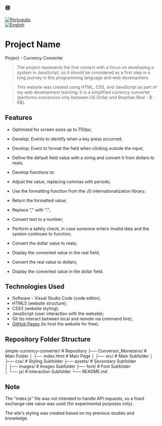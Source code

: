 ## 🌐
[![Português](https://img.shields.io/badge/-Português-green)](README.md)  
[![English](https://img.shields.io/badge/-English-blue)](README_en.md)

# Project Name

Project - Currency Converter

> The project represents the first contact with a focus on developing a system in JavaScript, so it
should be considered as a first step in a long journey in this programming language and web development.

> This website was created using HTML, CSS, and JavaScript as part of my web development learning.
> It is a simplified currency converter (performs conversion only between US Dollar and Brazilian Real - $ - R$).

## Features

- Optimized for screen sizes up to 750px;
- Develop: Events to identify when a key press occurred;
- Develop: Event to format the field when clicking outside the input;
- Define the default field value with a string and convert it from dollars to reals;
  
- Develop functions to:
- Adjust the value, replacing commas with periods;
- Use the formatting function from the JS internationalization library;
- Return the formatted value;
- Replace "," with ".";
- Convert text to a number;
- Perform a safety check, in case someone enters invalid data and the system continues to function;
- Convert the dollar value to reals;
- Display the converted value in the real field;
- Convert the real value to dollars;
- Display the converted value in the dollar field.

## Technologies Used

- Software - Visual Studio Code (code editor);
- HTML5 (website structure);
- CSS3 (website styling);
- JavaScript (user interaction with the website);
- Git (to interact between local and remote via command line);
- [GitHub Pages](https://pages.github.com/) (to host the website for free).

## Repository Folder Structure

simple-currency-converter/    # Repository
├── Conversor_Monetario/      # Main Folder
│   ├── index.html            # Main Page
│   ├── src/                  # Main Subfolder
│       ├── css/              # Styling Subfolder
        ├── assets/           # Secondary Subfolder           
│           ├── images/       # Images Subfolder
            ├── font/         # Font Subfolder         
│       └── js/               # Interaction Subfolder
└── README.md

## Note

The "index.js" file was not intended to handle API requests, so a fixed exchange rate value was used (for experimental purposes only).

The site's styling was created based on my previous studies and knowledge.
